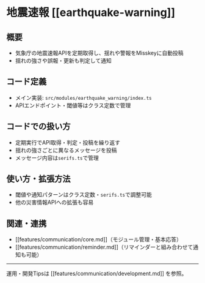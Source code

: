 # 地震速報 [[earthquake-warning]]

## 概要
- 気象庁の地震速報APIを定期取得し、揺れや警報をMisskeyに自動投稿
- 揺れの強さや誤報・更新も判定して通知

## コード定義
- メイン実装: `src/modules/earthquake_warning/index.ts`
- APIエンドポイント・閾値等はクラス定数で管理

## コードでの扱い方
- 定期実行でAPI取得・判定・投稿を繰り返す
- 揺れの強さごとに異なるメッセージを投稿
- メッセージ内容は`serifs.ts`で管理

## 使い方・拡張方法
- 閾値や通知パターンはクラス定数・`serifs.ts`で調整可能
- 他の災害情報APIへの拡張も容易

## 関連・連携
- [[features/communication/core.md]]（モジュール管理・基本応答）
- [[features/communication/reminder.md]]（リマインダーと組み合わせて通知も可能）

---

運用・開発Tipsは [[features/communication/development.md]] を参照。 